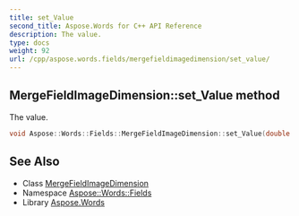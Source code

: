 ```yaml
---
title: set_Value
second_title: Aspose.Words for C++ API Reference
description: The value.
type: docs
weight: 92
url: /cpp/aspose.words.fields/mergefieldimagedimension/set_value/
---
```

## MergeFieldImageDimension::set_Value method


The value.

```cpp
void Aspose::Words::Fields::MergeFieldImageDimension::set_Value(double value)
```

## See Also

* Class [MergeFieldImageDimension](../)
* Namespace [Aspose::Words::Fields](../../)
* Library [Aspose.Words](../../../)
